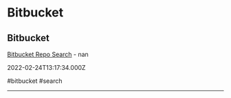 # Bitbucket

## Bitbucket

[Bitbucket Repo Search](https://bitbucket.org/repo/all) - nan

2022-02-24T13:17:34.000Z

#bitbucket #search

---
